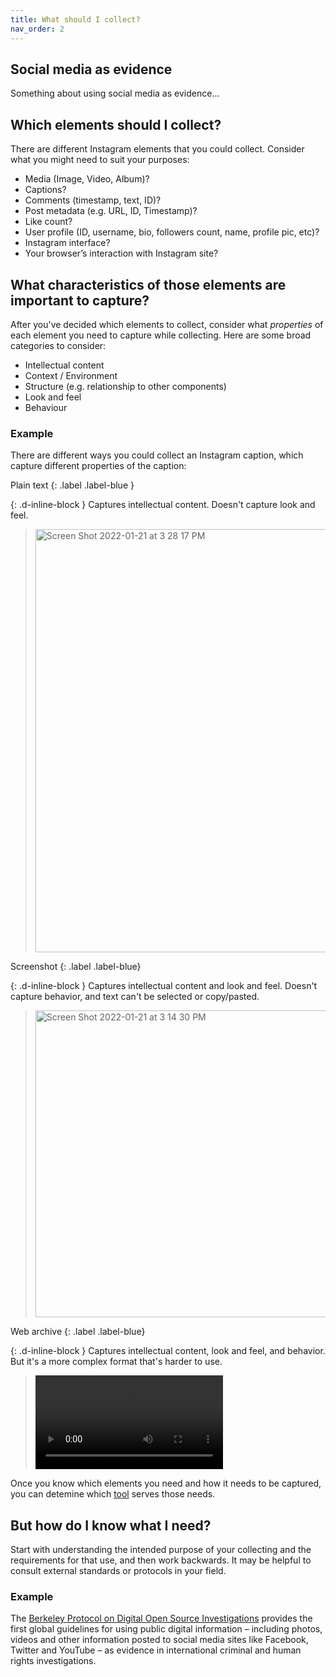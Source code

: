 ```yaml
---
title: What should I collect?
nav_order: 2
---
```

## Social media as evidence
Something about using social media as evidence...

## Which elements should I collect? 
There are different Instagram elements that you could collect. Consider what you might need to suit your purposes:

- Media (Image, Video, Album)?
- Captions?
- Comments (timestamp, text, ID)?
- Post metadata (e.g. URL, ID, Timestamp)?
- Like count?
- User profile (ID, username, bio, followers count, name, profile pic, etc)?
- Instagram interface?
- Your browser’s interaction with Instagram site?

## What characteristics of those elements are important to capture?
After you've decided which elements to collect, consider what _properties_ of each element you need to capture while collecting. Here are some broad categories to consider:

- Intellectual content
- Context / Environment
- Structure (e.g. relationship to other components)
- Look and feel
- Behaviour

### Example  
There are different ways you could collect an Instagram caption, which capture different properties of the caption:

Plain text 
{: .label .label-blue } 

{: .d-inline-block } Captures intellectual content. Doesn't capture look and feel. 
> <img width="677" alt="Screen Shot 2022-01-21 at 3 28 17 PM" src="https://user-images.githubusercontent.com/5490428/150543865-ffbe780a-2843-4b16-80d6-3fef9f70f51e.png">

Screenshot 
{: .label .label-blue}

{: .d-inline-block } Captures intellectual content and look and feel. Doesn't capture behavior, and text can't be selected or copy/pasted.
> <img width="491" alt="Screen Shot 2022-01-21 at 3 14 30 PM" src="https://user-images.githubusercontent.com/5490428/150543785-18045808-dc43-46f1-b56e-b4debc09d163.png">

Web archive 
{: .label .label-blue} 

{: .d-inline-block } Captures intellectual content, look and feel, and behavior. But it's a more complex format that's harder to use.

> <video src="https://user-images.githubusercontent.com/5490428/150552077-14d61c2e-f9e4-4337-b313-d6c1ff25afb9.mp4"></video>

Once you know which elements you need and how it needs to be captured, you can detemine which [tool](https://yvonneng.github.io/instagram-collecting/tools-overview)  serves those needs.

## But how do I know what I need?
Start with understanding the intended purpose of your collecting and the requirements for that use, and then work backwards. It may be helpful to consult external standards or protocols in your field.

### Example
The [Berkeley Protocol on Digital Open Source Investigations](https://www.ohchr.org/Documents/Publications/OHCHR_BerkeleyProtocol.pdf) provides the first global guidelines for using public digital information – including photos, videos and other information posted to social media sites like Facebook, Twitter and YouTube – as evidence in international criminal and human rights investigations.
